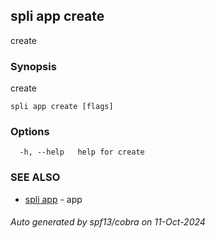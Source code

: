 ## spli app create

create

### Synopsis

create

```
spli app create [flags]
```

### Options

```
  -h, --help   help for create
```

### SEE ALSO

* [spli app](spli_app.md)	 - app

###### Auto generated by spf13/cobra on 11-Oct-2024
